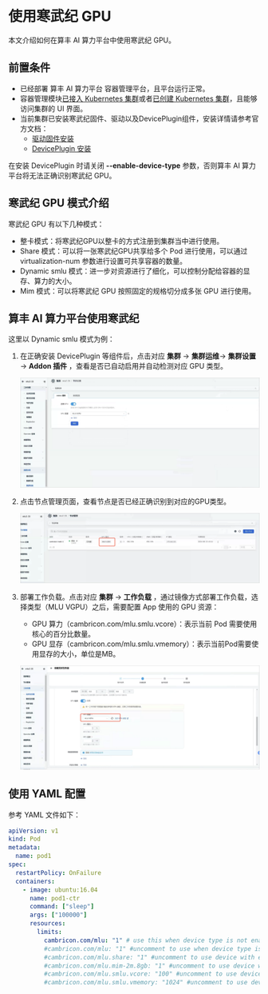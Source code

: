 # 使用寒武纪 GPU

本文介绍如何在算丰 AI 算力平台中使用寒武纪 GPU。

## 前置条件

- 已经部署 算丰 AI 算力平台 容器管理平台，且平台运行正常。
- 容器管理模块[已接入 Kubernetes 集群](../../clusters/integrate-cluster.md)或者[已创建 Kubernetes 集群](../../clusters/create-cluster.md)，且能够访问集群的 UI 界面。
- 当前集群已安装寒武纪固件、驱动以及DevicePlugin组件，安装详情请参考官方文档：
    - [驱动固件安装](https://www.cambricon.com/docs/sdk_1.15.0/driver_5.10.22/user_guide/index.html)
    - [DevicePlugin 安装](https://github.com/Cambricon/cambricon-k8s-device-plugin/blob/master/device-plugin/README.md)
    
在安装 DevicePlugin 时请关闭 **--enable-device-type** 参数，否则算丰 AI 算力平台将无法正确识别寒武纪 GPU。

## 寒武纪 GPU 模式介绍

寒武纪 GPU 有以下几种模式：

- 整卡模式：将寒武纪GPU以整卡的方式注册到集群当中进行使用。
- Share 模式：可以将一张寒武纪GPU共享给多个 Pod 进行使用，可以通过 virtualization-num 参数进行设置可共享容器的数量。
- Dynamic smlu 模式：进一步对资源进行了细化，可以控制分配给容器的显存、算力的大小。
- Mim 模式：可以将寒武纪 GPU 按照固定的规格切分成多张 GPU 进行使用。

## 算丰 AI 算力平台使用寒武纪

这里以 Dynamic smlu 模式为例：

1. 在正确安装 DevicePlugin 等组件后，点击对应 **集群** -> **集群运维**-> **集群设置** -> **Addon 插件** ，查看是否已自动启用并自动检测对应 GPU 类型。
  
    ![mlu类型](../images/mlu1.PNG)

1. 点击节点管理页面，查看节点是否已经正确识别到对应的GPU类型。
  
    ![节点列表](../images/mlu2.png)

1. 部署工作负载。点击对应 **集群** -> **工作负载** ，通过镜像方式部署工作负载，选择类型（MLU VGPU）之后，需要配置 App 使用的 GPU 资源：

    - GPU 算力（cambricon.com/mlu.smlu.vcore）：表示当前 Pod 需要使用核心的百分比数量。 
    - GPU 显存（cambricon.com/mlu.smlu.vmemory）：表示当前Pod需要使用显存的大小，单位是MB。
    
    ![使用mlu](../images/mlu3.png)

## 使用 YAML 配置

参考 YAML 文件如下：

```yaml
apiVersion: v1  
kind: Pod  
metadata:  
  name: pod1  
spec:  
  restartPolicy: OnFailure  
  containers:  
    - image: ubuntu:16.04  
      name: pod1-ctr  
      command: ["sleep"]  
      args: ["100000"]  
      resources:  
        limits:  
          cambricon.com/mlu: "1" # use this when device type is not enabled, else delete this line.  
          #cambricon.com/mlu: "1" #uncomment to use when device type is enabled  
          #cambricon.com/mlu.share: "1" #uncomment to use device with env-share mode  
          #cambricon.com/mlu.mim-2m.8gb: "1" #uncomment to use device with mim mode  
          #cambricon.com/mlu.smlu.vcore: "100" #uncomment to use device with mim mode  
          #cambricon.com/mlu.smlu.vmemory: "1024" #uncomment to use device with mim mode
```
